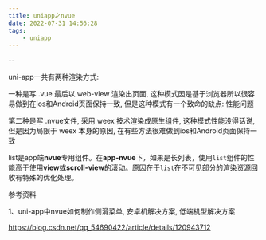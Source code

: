 ```yaml
---
title: uniapp之nvue
date: 2022-07-31 14:56:28
tags:
	- uniapp
---
```


--

uni-app一共有两种渲染方式:

一种是写 .vue 最后以 web-view 渲染出页面, 这种模式因是基于浏览器所以很容易做到在ios和Android页面保持一致, 但是这种模式有一个致命的缺点: 性能问题

第二种是写 .nvue文件, 采用 weex 技术渲染成原生组件, 这种模式性能没得话说, 但是因为局限于 weex 本身的原因, 在有些方法很难做到ios和Android页面保持一致



list是app端**nvue**专用组件。在**app-nvue**下，如果是长列表，使用`list`组件的性能高于使用**view**或**scroll-view**的滚动。原因在于`list`在不可见部分的渲染资源回收有特殊的优化处理。





参考资料

1、uni-app中nvue如何制作侧滑菜单, 安卓机解决方案, 低端机型解决方案

https://blog.csdn.net/qq_54690422/article/details/120943712